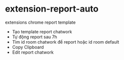 # extension-report-auto
extensions chrome report template
- Tạo template report chatwork
- Tự động report sau 7h
- Tìm id room chatwork để report hoặc id room default
- Copy Clipboard
- Edit report chatwork
